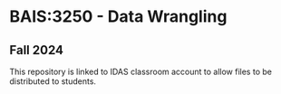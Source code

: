 # BAIS:3250 - Data Wrangling
## Fall 2024

This repository is linked to IDAS classroom account to allow files to be distributed to students.  

  
